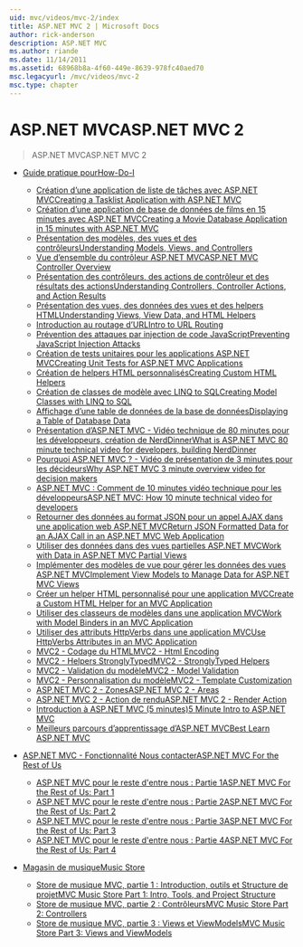 ```yaml
---
uid: mvc/videos/mvc-2/index
title: ASP.NET MVC 2 | Microsoft Docs
author: rick-anderson
description: ASP.NET MVC
ms.author: riande
ms.date: 11/14/2011
ms.assetid: 68968b8a-4f60-449e-8639-978fc40aed70
msc.legacyurl: /mvc/videos/mvc-2
msc.type: chapter
---
```

<a name="aspnet-mvc-2"></a><span data-ttu-id="5fe79-103">ASP.NET MVC</span><span class="sxs-lookup"><span data-stu-id="5fe79-103">ASP.NET MVC 2</span></span>
====================
> <span data-ttu-id="5fe79-104">ASP.NET MVC</span><span class="sxs-lookup"><span data-stu-id="5fe79-104">ASP.NET MVC 2</span></span>


- [<span data-ttu-id="5fe79-105">Guide pratique pour</span><span class="sxs-lookup"><span data-stu-id="5fe79-105">How-Do-I</span></span>](how-do-i/index.md)

    - [<span data-ttu-id="5fe79-106">Création d’une application de liste de tâches avec ASP.NET MVC</span><span class="sxs-lookup"><span data-stu-id="5fe79-106">Creating a Tasklist Application with ASP.NET MVC</span></span>](how-do-i/creating-a-tasklist-application-with-aspnet-mvc.md)
    - [<span data-ttu-id="5fe79-107">Création d’une application de base de données de films en 15 minutes avec ASP.NET MVC</span><span class="sxs-lookup"><span data-stu-id="5fe79-107">Creating a Movie Database Application in 15 minutes with ASP.NET MVC</span></span>](how-do-i/creating-a-movie-database-application-in-15-minutes-with-aspnet-mvc.md)
    - [<span data-ttu-id="5fe79-108">Présentation des modèles, des vues et des contrôleurs</span><span class="sxs-lookup"><span data-stu-id="5fe79-108">Understanding Models, Views, and Controllers</span></span>](how-do-i/understanding-models-views-and-controllers.md)
    - [<span data-ttu-id="5fe79-109">Vue d’ensemble du contrôleur ASP.NET MVC</span><span class="sxs-lookup"><span data-stu-id="5fe79-109">ASP.NET MVC Controller Overview</span></span>](how-do-i/aspnet-mvc-controller-overview.md)
    - [<span data-ttu-id="5fe79-110">Présentation des contrôleurs, des actions de contrôleur et des résultats des actions</span><span class="sxs-lookup"><span data-stu-id="5fe79-110">Understanding Controllers, Controller Actions, and Action Results</span></span>](how-do-i/understanding-controllers-controller-actions-and-action-results.md)
    - [<span data-ttu-id="5fe79-111">Présentation des vues, des données des vues et des helpers HTML</span><span class="sxs-lookup"><span data-stu-id="5fe79-111">Understanding Views, View Data, and HTML Helpers</span></span>](how-do-i/understanding-views-view-data-and-html-helpers.md)
    - [<span data-ttu-id="5fe79-112">Introduction au routage d’URL</span><span class="sxs-lookup"><span data-stu-id="5fe79-112">Intro to URL Routing</span></span>](how-do-i/an-introduction-to-url-routing.md)
    - [<span data-ttu-id="5fe79-113">Prévention des attaques par injection de code JavaScript</span><span class="sxs-lookup"><span data-stu-id="5fe79-113">Preventing JavaScript Injection Attacks</span></span>](how-do-i/preventing-javascript-injection-attacks.md)
    - [<span data-ttu-id="5fe79-114">Création de tests unitaires pour les applications ASP.NET MVC</span><span class="sxs-lookup"><span data-stu-id="5fe79-114">Creating Unit Tests for ASP.NET MVC Applications</span></span>](how-do-i/creating-unit-tests-for-aspnet-mvc-applications.md)
    - [<span data-ttu-id="5fe79-115">Création de helpers HTML personnalisés</span><span class="sxs-lookup"><span data-stu-id="5fe79-115">Creating Custom HTML Helpers</span></span>](how-do-i/creating-custom-html-helpers.md)
    - [<span data-ttu-id="5fe79-116">Création de classes de modèle avec LINQ to SQL</span><span class="sxs-lookup"><span data-stu-id="5fe79-116">Creating Model Classes with LINQ to SQL</span></span>](how-do-i/creating-model-classes-with-linq-to-sql.md)
    - [<span data-ttu-id="5fe79-117">Affichage d’une table de données de la base de données</span><span class="sxs-lookup"><span data-stu-id="5fe79-117">Displaying a Table of Database Data</span></span>](how-do-i/displaying-a-table-of-database-data.md)
    - [<span data-ttu-id="5fe79-118">Présentation d’ASP.NET MVC - Vidéo technique de 80 minutes pour les développeurs, création de NerdDinner</span><span class="sxs-lookup"><span data-stu-id="5fe79-118">What is ASP.NET MVC 80 minute technical video for developers, building NerdDinner</span></span>](how-do-i/what-is-aspnet-mvc-80-minute-technical-video-for-developers-building-nerddinner.md)
    - [<span data-ttu-id="5fe79-119">Pourquoi ASP.NET MVC ? - Vidéo de présentation de 3 minutes pour les décideurs</span><span class="sxs-lookup"><span data-stu-id="5fe79-119">Why ASP.NET MVC 3 minute overview video for decision makers</span></span>](how-do-i/why-aspnet-mvc-3-minute-overview-video-for-decision-makers.md)
    - [<span data-ttu-id="5fe79-120">ASP.NET MVC : Comment de 10 minutes vidéo technique pour les développeurs</span><span class="sxs-lookup"><span data-stu-id="5fe79-120">ASP.NET MVC: How 10 minute technical video for developers</span></span>](how-do-i/aspnet-mvc-how-10-minute-technical-video-for-developers.md)
    - [<span data-ttu-id="5fe79-121">Retourner des données au format JSON pour un appel AJAX dans une application web ASP.NET MVC</span><span class="sxs-lookup"><span data-stu-id="5fe79-121">Return JSON Formatted Data for an AJAX Call in an ASP.NET MVC Web Application</span></span>](how-do-i/how-do-i-return-json-formatted-data-for-an-ajax-call-in-an-aspnet-mvc-web-application.md)
    - [<span data-ttu-id="5fe79-122">Utiliser des données dans des vues partielles ASP.NET MVC</span><span class="sxs-lookup"><span data-stu-id="5fe79-122">Work with Data in ASP.NET MVC Partial Views</span></span>](how-do-i/how-do-i-work-with-data-in-aspnet-mvc-partial-views.md)
    - [<span data-ttu-id="5fe79-123">Implémenter des modèles de vue pour gérer les données des vues ASP.NET MVC</span><span class="sxs-lookup"><span data-stu-id="5fe79-123">Implement View Models to Manage Data for ASP.NET MVC Views</span></span>](how-do-i/how-do-i-implement-view-models-to-manage-data-for-aspnet-mvc-views.md)
    - [<span data-ttu-id="5fe79-124">Créer un helper HTML personnalisé pour une application MVC</span><span class="sxs-lookup"><span data-stu-id="5fe79-124">Create a Custom HTML Helper for an MVC Application</span></span>](how-do-i/how-do-i-create-a-custom-html-helper-for-an-mvc-application.md)
    - [<span data-ttu-id="5fe79-125">Utiliser des classeurs de modèles dans une application MVC</span><span class="sxs-lookup"><span data-stu-id="5fe79-125">Work with Model Binders in an MVC Application</span></span>](how-do-i/how-do-i-work-with-model-binders-in-an-mvc-application.md)
    - [<span data-ttu-id="5fe79-126">Utiliser des attributs HttpVerbs dans une application MVC</span><span class="sxs-lookup"><span data-stu-id="5fe79-126">Use HttpVerbs Attributes in an MVC Application</span></span>](how-do-i/how-do-i-use-httpverbs-attributes-in-an-mvc-application.md)
    - [<span data-ttu-id="5fe79-127">MVC2 - Codage du HTML</span><span class="sxs-lookup"><span data-stu-id="5fe79-127">MVC2 - Html Encoding</span></span>](how-do-i/mvc2-html-encoding.md)
    - [<span data-ttu-id="5fe79-128">MVC2 - Helpers StronglyTyped</span><span class="sxs-lookup"><span data-stu-id="5fe79-128">MVC2 - StronglyTyped Helpers</span></span>](how-do-i/mvc2-stronglytyped-helpers.md)
    - [<span data-ttu-id="5fe79-129">MVC2 - Validation du modèle</span><span class="sxs-lookup"><span data-stu-id="5fe79-129">MVC2 - Model Validation</span></span>](how-do-i/mvc2-model-validation.md)
    - [<span data-ttu-id="5fe79-130">MVC2 - Personnalisation du modèle</span><span class="sxs-lookup"><span data-stu-id="5fe79-130">MVC2 - Template Customization</span></span>](how-do-i/mvc2-template-customization.md)
    - [<span data-ttu-id="5fe79-131">ASP.NET MVC 2 - Zones</span><span class="sxs-lookup"><span data-stu-id="5fe79-131">ASP.NET MVC 2 - Areas</span></span>](how-do-i/aspnet-mvc-2-areas.md)
    - [<span data-ttu-id="5fe79-132">ASP.NET MVC 2 - Action de rendu</span><span class="sxs-lookup"><span data-stu-id="5fe79-132">ASP.NET MVC 2 - Render Action</span></span>](how-do-i/aspnet-mvc-2-render-action.md)
    - [<span data-ttu-id="5fe79-133">Introduction à ASP.NET MVC (5 minutes)</span><span class="sxs-lookup"><span data-stu-id="5fe79-133">5 Minute Intro to ASP.NET MVC</span></span>](how-do-i/5-minute-introduction-to-aspnet-mvc.md)
    - [<span data-ttu-id="5fe79-134">Meilleurs parcours d’apprentissage d’ASP.NET MVC</span><span class="sxs-lookup"><span data-stu-id="5fe79-134">Best Learn ASP.NET MVC</span></span>](how-do-i/how-to-best-learn-asp-net-mvc.md)
- [<span data-ttu-id="5fe79-135">ASP.NET MVC - Fonctionnalité Nous contacter</span><span class="sxs-lookup"><span data-stu-id="5fe79-135">ASP.NET MVC For the Rest of Us</span></span>](aspnet-mvc-for-the-rest-of-us/index.md)

    - [<span data-ttu-id="5fe79-136">ASP.NET MVC pour le reste d'entre nous : Partie 1</span><span class="sxs-lookup"><span data-stu-id="5fe79-136">ASP.NET MVC For the Rest of Us: Part 1</span></span>](aspnet-mvc-for-the-rest-of-us/aspnet-mvc-for-the-rest-of-us-part-1.md)
    - [<span data-ttu-id="5fe79-137">ASP.NET MVC pour le reste d'entre nous : Partie 2</span><span class="sxs-lookup"><span data-stu-id="5fe79-137">ASP.NET MVC For the Rest of Us: Part 2</span></span>](aspnet-mvc-for-the-rest-of-us/aspnet-mvc-for-the-rest-of-us-part-2.md)
    - [<span data-ttu-id="5fe79-138">ASP.NET MVC pour le reste d'entre nous : Partie 3</span><span class="sxs-lookup"><span data-stu-id="5fe79-138">ASP.NET MVC For the Rest of Us: Part 3</span></span>](aspnet-mvc-for-the-rest-of-us/aspnet-mvc-for-the-rest-of-us-part-3.md)
    - [<span data-ttu-id="5fe79-139">ASP.NET MVC pour le reste d'entre nous : Partie 4</span><span class="sxs-lookup"><span data-stu-id="5fe79-139">ASP.NET MVC For the Rest of Us: Part 4</span></span>](aspnet-mvc-for-the-rest-of-us/aspnet-mvc-for-the-rest-of-us-part-4.md)
- [<span data-ttu-id="5fe79-140">Magasin de musique</span><span class="sxs-lookup"><span data-stu-id="5fe79-140">Music Store</span></span>](music-store/index.md)

    - [<span data-ttu-id="5fe79-141">Store de musique MVC, partie 1 : Introduction, outils et Structure de projet</span><span class="sxs-lookup"><span data-stu-id="5fe79-141">MVC Music Store Part 1: Intro, Tools, and Project Structure</span></span>](music-store/mvc-music-store-part-1-intro-tools-and-project-structure.md)
    - [<span data-ttu-id="5fe79-142">Store de musique MVC, partie 2 : Contrôleurs</span><span class="sxs-lookup"><span data-stu-id="5fe79-142">MVC Music Store Part 2: Controllers</span></span>](music-store/mvc-music-store-part-2-controllers.md)
    - [<span data-ttu-id="5fe79-143">Store de musique MVC, partie 3 : Views et ViewModels</span><span class="sxs-lookup"><span data-stu-id="5fe79-143">MVC Music Store Part 3: Views and ViewModels</span></span>](music-store/mvc-music-store-part-3-views-and-viewmodels.md)
